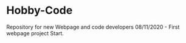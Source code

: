 # Hobby-Code
Repository for new Webpage and code developers
08/11/2020 - First webpage project Start.
